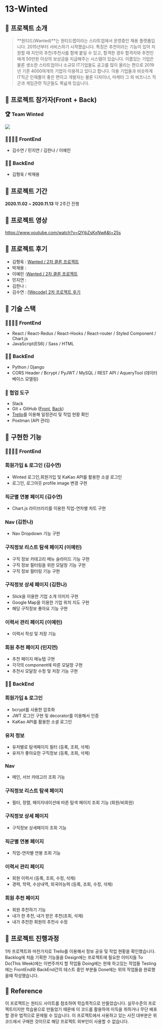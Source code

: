 # 13-Winted
## 🌃 프로젝트 소개
>**원티드(Wanted)**는 원티드랩이라는 스타트업에서 운영중인 채용 플랫폼입니다. 2015년부터 서비스하기 시작했습니다. 
특징은 추천이라는 기능이 있어 지원할 때 지인의 추천/추천사를 함께 붙일 수 있고, 합격한 경우 합격자와 추천인에게 50만원 이상의 보상금을 지급해주는 시스템이 있습니다. 
이름있는 기업은 물론 생소한 스타트업이나 소규모 IT기업들도 공고를 많이 올리는 편으로 2019년 기준 4000여개의 기업이 이용하고 있다고 합니다.
이용 기업들과 비슷하게 IT직군 인재풀이 좋은 편이고 개발자는 물론 디자이너, 마케터 그 외 비즈니스 직군과 게임관련 직군들도 폭넓게 있습니다. 

## 🌃 프로젝트 참가자(Front + Back)
### 🏆 Team Winted
![](https://images.velog.io/images/kho5420/post/2d96a779-38e4-45b6-85c9-84bbc1c43122/image.png)
### 👩‍👧‍👧‍👧 FrontEnd
+ 김수연 / 민지연 / 김한나 / 이예린
### 👨‍👨‍ BackEnd
+ 김형욱 / 박재용

## 🌃 프로젝트 기간
**2020.11.02 ~ 2020.11.13** 약 2주간 진행

## 🌃 프로젝트 영상
https://www.youtube.com/watch?v=QYjbZsKxNwA&t=25s
## 🌃 프로젝트 후기
+ 김형욱 : [Wanted / 2차 클론 프로젝트](https://velog.io/@kho5420/Wanted-2%EC%B0%A8-%ED%81%B4%EB%A1%A0-%ED%94%84%EB%A1%9C%EC%A0%9D%ED%8A%B8)
+ 박재용 : 
+ 이예린 :[Wanted / 2차 클론 프로젝트](https://velog.io/@yerin719/%EC%9B%90%ED%8B%B0%EB%93%9C-%ED%81%B4%EB%A1%A0-%ED%94%84%EB%A1%9C%EC%A0%9D%ED%8A%B8-%ED%9B%84%EA%B8%B0)
+ 민지연 :
+ 김한나 :
+ 김수연 : [[Wecode] 2차 프로젝트 후기](https://velog.io/@link717/Wecode-2%EC%B0%A8-%ED%94%84%EB%A1%9C%EC%A0%9D%ED%8A%B8-%ED%9B%84%EA%B8%B0)

## 🌃 기술 스택
### 👩‍👧‍👧‍👧 FrontEnd
+ React / React-Redux / React-Hooks / React-router / Styled Component / Chart.js
+ JavaScript(ES6) / Sass / HTML
### 👨‍👨‍ BackEnd
+ Python / Django
+ CORS Header / Bcrypt / PyJWT / MySQL / REST API / AqueryTool (데이터베이스 모델링)
### 👫 협업 도구
+ Slack
+ Git + GitHub ([Front](https://github.com/wecode-bootcamp-korea/13-Winted-frontend), [Back](https://github.com/wecode-bootcamp-korea/13-Winted-backend))
+ [Trello](https://trello.com/b/k7IalrMk/winted)를 이용해 일정관리 및 작업 현황 확인
+ Postman (API 관리)

## 🌃 구현한 기능
### 👩‍👧‍👧‍👧 FrontEnd
### 회원가입 & 로그인 (김수연)
+ Winted 로그인,회원가입 및 KaKao API를 활용한 소셜 로그인
+ 로그인, 로그아웃 profile image 변경 구현
### 직군별 연봉 페이지 (김수연)
+ Chart.js 라이브러리를 이용한 직업-연차별 차트 구현
### Nav (김한나)
+ Nav Dropdown 기능 구현
### 구직정보 리스트 탐색 페이지 (이예린)
+ 구직 정보 카테고리 메뉴 슬라이드 기능 구현
+ 구직 정보 필터링을 위한 모달창 기능 구현
+ 구직 정보 필터링 기능 구현
### 구직정보 상세 페이지 (김한나)
+ Slick을 이용한 기업 소개 이미지 구현
+ Google Map을 이용한 기업 위치 지도 구현
+ 해당 구직정보 좋아요 기능 구현
### 이력서 관리 페이지 (이예린)
+ 이력서 작성 및 저장 기능
### 회원 추천 페이지 (민지연)
+ 추천 페이지 메뉴탭 구현
+ 각각의 component에 따른 모달창 구현
+ 추천사 모달창 수정 및 저장 기능 구현
### 👨‍👨‍ BackEnd
### 회원가입 & 로그인
+ bcrypt를 사용한 암호화
+ JWT 로그인 구현 및 decorator를 이용해서 인증
+ KaKao API를 활용한 소셜 로그인
### 유저 정보
+ 유저별로 탐색페이지 필터 (등록, 조회, 삭제)
+ 유저가 좋아요한 구직정보 (등록, 조회, 삭제)
### Nav
+ 메인, 서브 카테고리 조회 기능
### 구직정보 리스트 탐색 페이지
+ 필터, 정렬, 페이지네이션에 따른 탐색 페이지 조회 기능 (회원/비회원)
### 구직정보 상세 페이지
+ 구직정보 상세페이지 조회 기능
### 직군별 연봉 페이지
+ 직업-연차별 연봉 조회 기능
### 이력서 관리 페이지
+ 회원 이력서 (등록, 조회, 수정, 삭제)
+ 경력, 학력, 수상내역, 외국어능력 (등록, 조회, 수정, 삭제)
### 회원 추천 페이지
+ 회원 추천하기 기능
+ 내가 한 추천, 내가 받은 추천(조회, 삭제)
+ 내가 추천한 회원의 추천사 수정

## 🌃 프로젝트 진행과정
1차 프로젝트와 마찬가지로 Trello를 이용해서 정보 공유 및 작업 현황을 확인했습니다.
Backlog에 처음 기획한 기능들을 Design에는 프로젝트에 필요한 이미지들
To Do(This Week)에는 이번주까지 할 작업들 Doing에는 현재 하고있는 작업들
Testing에는 FrontEnd와 BackEnd간의 테스트 중인 부분들 Done에는 위의 작업들을 완료했을때 작성했습니다.

## 🌃 Reference
이 프로젝트는 원티드 사이트를 참조하여 학습목적으로 만들었습니다.
실무수준의 프로젝트이지만 학습용으로 만들었기 때문에 이 코드를 활용하여 이득을 취하거나 무단 배포할 경우 법적으로 문제될 수 있습니다.
이 프로젝트에서 사용하고 있는 사진 대부분은 위코드에서 구매한 것이므로 해당 프로젝트 외부인이 사용할 수 없습니다.
